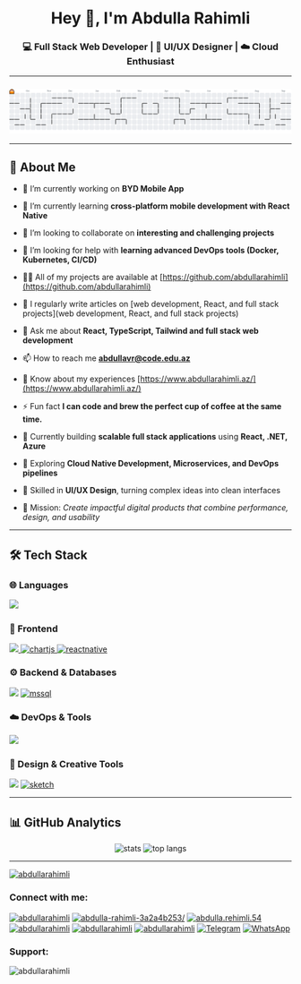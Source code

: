 <h1 align="center">Hey 👋, I'm Abdulla Rahimli</h1>
<h3 align="center">💻 Full Stack Web Developer | 🎨 UI/UX Designer | ☁️ Cloud Enthusiast</h3>

---

###

<picture>
  <source media="(prefers-color-scheme: dark)" srcset="https://raw.githubusercontent.com/abdullarahimli/abdullarahimli/output/pacman-contribution-graph-dark.svg">
  <source media="(prefers-color-scheme: light)" srcset="https://raw.githubusercontent.com/abdullarahimli/abdullarahimli/output/pacman-contribution-graph.svg">
  <img alt="pacman contribution graph" src="https://raw.githubusercontent.com/abdullarahimli/abdullarahimli/output/pacman-contribution-graph.svg">
</picture>

---

## 🚀 About Me  
- 🔭 I’m currently working on **BYD Mobile App**

- 🌱 I’m currently learning **cross-platform mobile development with React Native**

- 👯 I’m looking to collaborate on **interesting and challenging projects**

- 🤝 I’m looking for help with **learning advanced DevOps tools (Docker, Kubernetes, CI/CD)**

- 👨‍💻 All of my projects are available at [https://github.com/abdullarahimli](https://github.com/abdullarahimli)

- 📝 I regularly write articles on [web development, React, and full stack projects](web development, React, and full stack projects)

- 💬 Ask me about **React, TypeScript, Tailwind and full stack web development**

- 📫 How to reach me **abdullavr@code.edu.az**

- 📄 Know about my experiences [https://www.abdullarahimli.az/](https://www.abdullarahimli.az/)

- ⚡ Fun fact **I can code and brew the perfect cup of coffee at the same time.**
  
- 🔭 Currently building **scalable full stack applications** using **React, .NET, Azure**
  
- 🌱 Exploring **Cloud Native Development, Microservices, and DevOps pipelines**
  
- 🎨 Skilled in **UI/UX Design**, turning complex ideas into clean interfaces

- 🎯 Mission: *Create impactful digital products that combine performance, design, and usability*  

---

## 🛠️ Tech Stack  

### 🌐 Languages  
<p align="left">
  <img src="https://skillicons.dev/icons?i=js,ts,cs,python,bash" height="40" />
</p>

### 🎨 Frontend  
<p align="left">
    <img src="https://skillicons.dev/icons?i=html,css,sass,tailwind,bootstrap,react,redux" height="40" /><a href="https://www.chartjs.org" target="_blank" rel="noreferrer"> <img src="https://www.chartjs.org/media/logo-title.svg" alt="chartjs" width="40" height="40"/></a><a href="https://reactnative.dev/" target="_blank" rel="noreferrer"> <img src="https://reactnative.dev/img/header_logo.svg" alt="reactnative" width="40" height="40"/></a>
</p>

### ⚙️ Backend & Databases  
<p align="left">
  <img src="https://skillicons.dev/icons?i=dotnet,nodejs,mongodb,mysql,firebase" height="40" />
  <a href="https://www.microsoft.com/en-us/sql-server" target="_blank" rel="noreferrer"> <img src="https://www.svgrepo.com/show/303229/microsoft-sql-server-logo.svg" alt="mssql" width="40" height="40"/> </a>
</p>

### ☁️ DevOps & Tools  
<p align="left">
  <img src="https://skillicons.dev/icons?i=docker,azure,git,postman" height="40" />
</p>

### 🎨 Design & Creative Tools  
<p align="left">
  <img src="https://skillicons.dev/icons?i=figma,ps,ai,pr,ae,xd,notion" height="40" />
  <a href="https://www.sketch.com/" target="_blank" rel="noreferrer"> <img src="https://www.vectorlogo.zone/logos/sketchapp/sketchapp-icon.svg" alt="sketch" width="40" height="40"/> </a>
</p>

---

## 📊 GitHub Analytics  

<p align="center">
  <img src="https://github-readme-stats.vercel.app/api?username=abdullarahimli&show_icons=true&theme=radical" alt="stats" height="165"/>
  <img src="https://github-readme-stats.vercel.app/api/top-langs/?username=abdullarahimli&layout=compact&theme=radical" alt="top langs" height="200"/>
</p>

---

<p align="left"> <a href="https://github.com/ryo-ma/github-profile-trophy"><img src="https://github-profile-trophy.vercel.app/?username=abdullarahimli" alt="abdullarahimli" /></a> </p>

<h3 align="left">Connect with me:</h3>
<p align="left">
<a href="https://twitter.com/abdullarahimli" target="blank"><img align="center" src="https://raw.githubusercontent.com/rahuldkjain/github-profile-readme-generator/master/src/images/icons/Social/twitter.svg" alt="abdullarahimli" height="30" width="40" /></a>
<a href="https://linkedin.com/in/abdulla-rahimli-3a2a4b253/" target="blank"><img align="center" src="https://raw.githubusercontent.com/rahuldkjain/github-profile-readme-generator/master/src/images/icons/Social/linked-in-alt.svg" alt="abdulla-rahimli-3a2a4b253/" height="30" width="40" /></a>
<a href="https://fb.com/abdulla.rehimli.54" target="blank"><img align="center" src="https://raw.githubusercontent.com/rahuldkjain/github-profile-readme-generator/master/src/images/icons/Social/facebook.svg" alt="abdulla.rehimli.54" height="30" width="40" /></a>
<a href="https://instagram.com/abdullarahimli" target="blank"><img align="center" src="https://raw.githubusercontent.com/rahuldkjain/github-profile-readme-generator/master/src/images/icons/Social/instagram.svg" alt="abdullarahimli" height="30" width="40" /></a>
<a href="https://dribbble.com/abdullarahimli" target="blank"><img align="center" src="https://raw.githubusercontent.com/rahuldkjain/github-profile-readme-generator/master/src/images/icons/Social/dribbble.svg" alt="abdullarahimli" height="30" width="40" /></a>
<a href="https://www.behance.net/abdullarahimli" target="blank"><img align="center" src="https://raw.githubusercontent.com/rahuldkjain/github-profile-readme-generator/master/src/images/icons/Social/behance.svg" alt="abdullarahimli" height="30" width="40" /></a>
<a href="https://t.me/abdullarahimli" target="_blank"><img align="center" src="https://upload.wikimedia.org/wikipedia/commons/8/82/Telegram_logo.svg" alt="Telegram" height="30" width="40" /></a>
<a href="https://wa.me/994705728295" target="_blank"><img align="center" src="https://upload.wikimedia.org/wikipedia/commons/6/6b/WhatsApp.svg" alt="WhatsApp" height="30" width="40" /></a>


</p>

<h3 align="left">Support:</h3>
<p><a href="https://www.buymeacoffee.com/abdullarahimli"> <img align="left" src="https://cdn.buymeacoffee.com/buttons/v2/default-yellow.png" height="50" width="210" alt="abdullarahimli" /></a></p><br><br>


###




